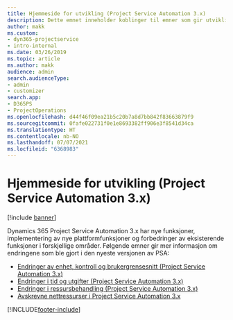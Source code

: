 ```yaml
---
title: Hjemmeside for utvikling (Project Service Automation 3.x)
description: Dette emnet inneholder koblinger til emner som gir utviklingsinformasjon for Dynamics 365 Project Service Automation (PSA) versjon 3.x.
author: makk
ms.custom:
- dyn365-projectservice
- intro-internal
ms.date: 03/26/2019
ms.topic: article
ms.author: makk
audience: admin
search.audienceType:
- admin
- customizer
search.app:
- D365PS
- ProjectOperations
ms.openlocfilehash: d44f46f09ea21b5c20b7a8d7bb842f83663879f9
ms.sourcegitcommit: 0fafe022731f0e1e8693382ff906e3f8541d34ca
ms.translationtype: HT
ms.contentlocale: nb-NO
ms.lasthandoff: 07/07/2021
ms.locfileid: "6368983"
---
```

# <a name="development-home-page-project-service-automation-3x"></a>Hjemmeside for utvikling (Project Service Automation 3.x)

[!include [banner](../../includes/psa-now-project-operations.md)]

Dynamics 365 Project Service Automation 3.x har nye funksjoner, implementering av nye plattformfunksjoner og forbedringer av eksisterende funksjoner i forskjellige områder. Følgende emner gir mer informasjon om endringene som ble gjort i den nyeste versjonen av PSA:

- [Endringer av enhet, kontroll og brukergrensesnitt (Project Service Automation 3.x)](../developer-guides/entity-changes-v3.x.md)
- [Endringer i tid og utgifter (Project Service Automation 3.x)](../developer-guides/time-expense-changes-v3.x.md)
- [Endringer i ressursbehandling (Project Service Automation 3.x)](../developer-guides/resource-management-changes-v3.x.md)
- [Avskrevne nettressurser i Project Service Automation 3.x](../developer-guides/web-resources-deprecated-v3.x.md)


[!INCLUDE[footer-include](../../includes/footer-banner.md)]